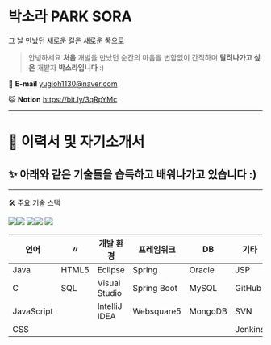 # 박소라 PARK SORA

그 날 만났던 새로운 길은 새로운 꿈으로

> 안녕하세요 **처음** 개발을 만났던 순간의 마음을 변함없이                                                            간직하며 **달려나가고 싶은** 개발자 **박소라입니다** :)
> 

💌 **E-mail**  yugioh1130@naver.com

😺 **Notion** https://bit.ly/3qRpYMc

---

# 📄 이력서 및 자기소개서

## ✨ 아래와 같은 기술들을 습득하고 배워나가고 있습니다 :)

---

🛠️ 주요 기술 스택

<img src="https://img.shields.io/badge/Node.js-339933?style=for-the-badge&logo=Node.js&logoColor=white"><img src="https://img.shields.io/badge/Next.js-000000?style=for-the-badge&logo=Next.js&logoColor=red">
<img src="https://img.shields.io/badge/express-000000?style=for-the-badge&logo=express&logoColor=white"><img src="https://img.shields.io/badge/docker-2496ED?style=for-the-badge&logo=docker&logoColor=navy">
<img src="https://img.shields.io/badge/typescript-3178C6?style=for-the-badge&logo=typescript&logoColor=white">

|  언어 | 〃 | 개발 환경 | 프레임워크 | DB | 기타 |
| --- | --- | --- | --- | --- | --- |
| Java | HTML5 | Eclipse | Spring | Oracle | JSP |
| C | SQL | Visual Studio | Spring Boot | MySQL | GitHub |
| JavaScript |  | IntelliJ IDEA | Websquare5 | MongoDB | SVN |
| CSS |  |  |  |  | Jenkins |
